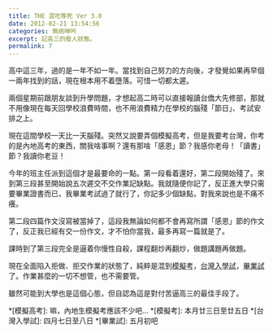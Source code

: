 ```yaml
---
title: THE 混吃等死 Ver 3.0
date: 2012-02-21 13:54:56
categories: 無病呻吟
excerpt: 記高三的廢人狀態。
permalink: 7
---
```

高中這三年，過的是一年不如一年。當找到自己努力的方向後，才發覺如果再早個一兩年找到的話，現在根本用不着墮落。可惜一切都太遲。

兩個星期前跟朋友談到升學問題，才想起高二時可以直接報讀台僑大先修部，那就不用像現在每天回學校浪費時間，也不用浪費精力在學校的腦殘「節日」、考試安排之上。

現在這間學校一天比一天腦殘。突然又說要弄個模擬高考，但是我要考台灣，你考的是內地高考的東西，關我啥事啊？還有那啥「感恩」節？我感你老母！「讀書」節？我讀你老豆！

今年的班主任派到這個才是最要命的一點。第一段看着還好，第二段開始殘了。來到第三段甚至開始說五次遲交不交作業記缺點。我就隨便你記了，反正進大學只需要畢業證書而已，我畢業考試過了就行了，你記多少個缺點，對我來說也是不痛不癢。

第二段四篇作文沒寫被當掉了，這段我無論如何都不會再寫所謂「感恩」節的作文了，反正我已經有交一份作文，才不怕你當我，最多再寫一篇就是了。

課時到了第三段完全是逼着你慢性自殺，課程翻炒再翻炒，做題講題再做題。

現在全面陷入拒做、拒交作業的狀態了，純粹是混到<abbr title="本月廿三日至廿五日">模擬考</abbr>，<abbr title="四月七日至八日">台灣入學試</abbr>，<abbr title="五月初吧">畢業試</abbr>了。作業甚麼的一切不想管，也不需要管。

雖然可能到大學也是這個心態，但自認為這是對付苦逼高三的最佳手段了。

*[模擬高考]: 嘛，內地生模擬考應該不少吧...
*[模擬考]: 本月廿三日至廿五日
*[台灣入學試]: 四月七日至八日
*[畢業試]: 五月初吧
